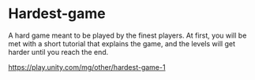 # Hardest-game
 A hard game meant to be played by the finest players.
 At first, you will be met with a short tutorial that explains the game, and the levels will get harder until you reach the end.

https://play.unity.com/mg/other/hardest-game-1
